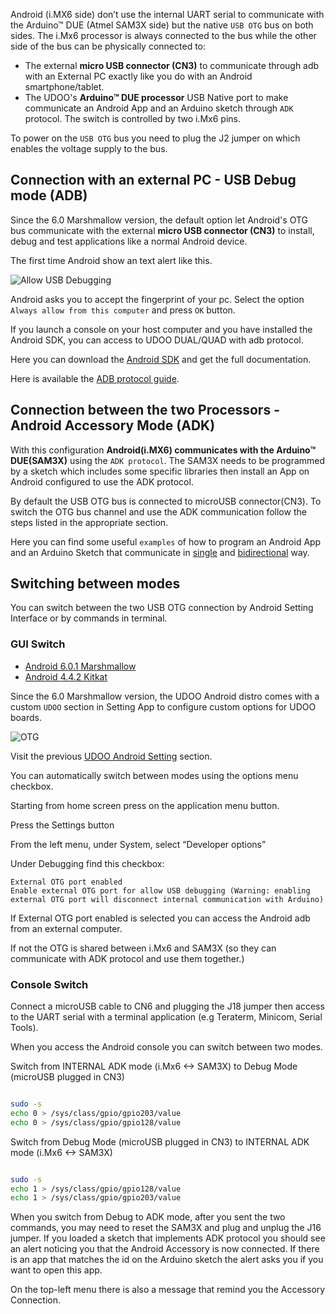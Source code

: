 Android (i.MX6 side) don’t use the internal UART serial to communicate with the Arduino&trade; DUE (Atmel SAM3X side) but the native `USB OTG` bus on both sides. The i.Mx6 processor is always connected to the bus while the other side of the bus can be physically connected to:
 * The external **micro USB connector (CN3)** to communicate through adb with an External PC exactly like you do with an Android smartphone/tablet.
 * The UDOO's **Arduino&trade; DUE processor** USB Native port to make communicate an Android App and an Arduino sketch through `ADK` protocol. The switch is controlled by two i.Mx6 pins.

To power on the `USB OTG` bus you need to plug the J2 jumper on which enables the voltage supply to the bus.

## Connection with an external PC - USB Debug mode (ADB)

Since the 6.0 Marshmallow version, the default option let Android's OTG bus communicate with the external **micro USB connector (CN3)** to install, debug and test applications like a normal Android device.

The first time Android show an text alert like this.

![Allow USB Debugging](../img/android_allow_usb_dbg.png)

Android asks you to accept the fingerprint of your pc. Select the option `Always allow from this computer` and press `OK` button.

If you launch a console on your host computer and you have installed the Android SDK, you can access to UDOO DUAL/QUAD with adb protocol.

Here you can download the [Android SDK](http://developer.android.com/sdk/index.html) and get the full documentation.

Here is available the [ADB protocol guide](https://developer.android.com/studio/command-line/adb.html).

## Connection between the two Processors - Android Accessory Mode (ADK)

With this configuration **Android(i.MX6) communicates with the Arduino&trade; DUE(SAM3X)** using the `ADK protocol`. The SAM3X needs to be programmed by a sketch which includes some specific libraries then install an App on Android configured to use the ADK protocol.

By default the USB OTG bus is connected to microUSB connector(CN3). To switch the OTG bus channel and use the ADK communication follow the steps listed in the appropriate section.

Here you can find some useful `examples` of how to program an Android App and an Arduino Sketch that communicate in [single](!Cookbook_Android/Android_And_Arduino_Simple_Hello_World_Tutorial) and [bidirectional](!Cookbook_Android/Android_And_Arduino_Bidirectional_Communication) way.

## Switching between modes

You can switch between the two USB OTG connection by Android Setting Interface or by commands in terminal.

### GUI Switch

<div>
 <ul id="adc-examples" class="nav nav-tabs" role="tablist">
  <li role="presentation" class="active"><a href="#android6" aria-controls="windows" role="tab" data-toggle="tab">Android 6.0.1 Marshmallow</a></li>
  <li role="presentation"><a href="#android4" aria-controls="mac" role="tab" data-toggle="tab">Android 4.4.2 Kitkat</a></li>
 </ul>

 <div class="tab-content">
  <div role="tabpanel" class="tab-pane active" id="android6">

Since the 6.0 Marshmallow version, the UDOO Android distro comes with a custom `UDOO` section in Setting App to configure custom options for UDOO boards.

![OTG](../img/android_setting/setting_udoo_intotg.png)

Visit the previous [UDOO Android Setting](!Cookbook_Android/UDOO_Android_Settings) section.

  </div>
  <div role="tabpanel" class="tab-pane" id="android4">

You can automatically switch between modes using the options menu checkbox.

Starting from home screen press on the application menu button.

Press the Settings button

From the left menu, under System, select “Developer options”

Under Debugging find this checkbox:

    External OTG port enabled
    Enable external OTG port for allow USB debugging (Warning: enabling external OTG port will disconnect internal communication with Arduino)

If External OTG port enabled is selected you can access the Android adb from an external computer.

If not the OTG is shared between i.Mx6 and SAM3X (so they can communicate with ADK protocol and use them together.)

  </div>
 </div>
</div>
<script>
$('#adc-examples a').click(function (e) {
e.preventDefault()
$(this).tab('show')
})
</script>

### Console Switch

Connect a microUSB cable to CN6 and plugging the J18 jumper then access to the UART serial with a terminal application (e.g Teraterm, Minicom, Serial Tools).

When you access the Android console you can switch between two modes.

Switch from INTERNAL ADK mode (i.Mx6 <-> SAM3X) to Debug Mode (microUSB plugged in CN3)


```bash

sudo -s
echo 0 > /sys/class/gpio/gpio203/value  
echo 0 > /sys/class/gpio/gpio128/value

```

Switch from Debug Mode (microUSB plugged in CN3) to INTERNAL ADK mode (i.Mx6 <-> SAM3X)

```bash

sudo -s
echo 1 > /sys/class/gpio/gpio128/value  
echo 1 > /sys/class/gpio/gpio203/value

```

When you switch from Debug to ADK mode, after you sent the two commands, you may need to reset the SAM3X and plug and unplug the J16 jumper. If you loaded a sketch that implements ADK protocol you should see an alert noticing you that the Android Accessory is now connected. If there is an app that matches the id on the Arduino sketch the alert asks you if you want to open this app.

On the top-left menu there is also a message that remind you the Accessory Connection.
